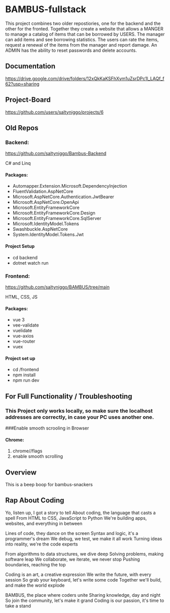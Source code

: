 # BAMBUS-fullstack

This project combines two older repostiories, one for the backend and the other for the fronted. Together they create a website that allows a MANGER to manage a catalog of items that can be borrowed by USERS. The manager can add items and see borrowing statistics. The users can rate the items, request a renewal of the items from the manager and report damage. An ADMIN has the ability to reset passwords and delete accounts.

## Documentation
https://drive.google.com/drive/folders/12xQkKaKSFhXym1uZsrDPc1l_LAQf_f62?usp=sharing

## Project-Board
https://github.com/users/saltyniggo/projects/6


## Old Repos
### Backend: 
https://github.com/saltyniggo/Bambus-Backend

C# and Linq

#### Packages: 
  - Automapper.Extension.Microsoft.DependencyInjection
  - FluentValidation.AspNetCore
  - Microsoft.AspNetCore.Authentication.JwtBearer
  - Microsoft.AspNetCore.OpenApi	
  - Microsoft.EntityFrameworkCore
  - Microsoft.EntityFrameworkCore.Design
  - Microsoft.EntityFrameworkCore.SqlServer
  - Microsoft.IdentityModel.Tokens
  - Swashbuckle.AspNetCore
  - System.IdentityModel.Tokens.Jwt
    
#### Project Setup
- cd backend
- dotnet watch run

### Frontend: 
https://github.com/saltyniggo/BAMBUS/tree/main

HTML, CSS, JS

#### Packages: 
  - vue 3
  - vee-validate
  - vuelidate
  - vue-axios
  - vue-router
  - vuex

#### Project set up
- cd /frontend
- npm install
- npm run dev


## For Full Functionality / Troubleshooting

### This Project only works locally, so make sure the localhost addresses are correctly, in case your PC uses another one.

###Enable smooth scrooling in Browser

#### Chrome: 
1. chrome//flags
2. enable smooth scrolling

## Overview

This is a beep boop for bambus-snackers

## Rap About Coding

Yo, listen up, I got a story to tell
About coding, the language that casts a spell
From HTML to CSS, JavaScript to Python
We're building apps, websites, and everything in between

Lines of code, they dance on the screen
Syntax and logic, it's a programmer's dream
We debug, we test, we make it all work
Turning ideas into reality, we're the code experts

From algorithms to data structures, we dive deep
Solving problems, making software leap
We collaborate, we iterate, we never stop
Pushing boundaries, reaching the top

Coding is an art, a creative expression
We write the future, with every session
So grab your keyboard, let's write some code
Together we'll build, and make the world explode

BAMBUS, the place where coders unite
Sharing knowledge, day and night
So join the community, let's make it grand
Coding is our passion, it's time to take a stand

